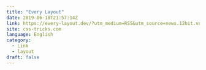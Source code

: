 ```yaml
---
title: "Every Layout"
date: 2019-06-18T21:57:14Z
link: https://every-layout.dev/?utm_medium=RSS&utm_source=news.12bit.vn
site: css-tricks.com
language: English
category:
  - Link
  - layout
draft: false
---
```

